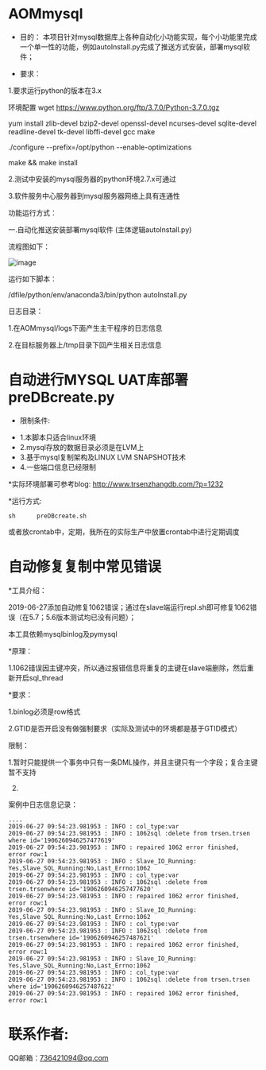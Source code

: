 # AOMmysql
* 目的：
  本项目针对mysql数据库上各种自动化小功能实现，每个小功能里完成一个单一性的功能，例如autoInstall.py完成了推送方式安装，部署mysql软件；
  
* 要求：

1.要求运行python的版本在3.x

环境配置
wget https://www.python.org/ftp/3.7.0/Python-3.7.0.tgz

yum install zlib-devel bzip2-devel openssl-devel ncurses-devel sqlite-devel readline-devel tk-devel libffi-devel gcc make

./configure --prefix=/opt/python --enable-optimizations

make && make install 

2.测试中安装的mysql服务器的python环境2.7.x可通过

3.软件服务中心服务器到mysql服务器网络上具有连通性


功能运行方式：

一.自动化推送安装部署mysql软件 (主体逻辑autoInstall.py)

流程图如下：

![image](https://github.com/trsenzhang/AOMmysql/blob/master/doc/auto_install_mysql_soft.PNG)

运行如下脚本：

/dfile/python/env/anaconda3/bin/python autoInstall.py


日志目录：

1.在AOMmysql/logs下面产生主干程序的日志信息

2.在目标服务器上/tmp目录下回产生相关日志信息



# 自动进行MYSQL UAT库部署 preDBcreate.py

* 限制条件:
- 1.本脚本只适合linux环境
- 2.mysql存放的数据目录必须是在LVM上
- 3.基于mysql复制架构及LINUX LVM SNAPSHOT技术
- 4.一些端口信息已经限制

*实际环境部署可参考blog:
http://www.trsenzhangdb.com/?p=1232

*运行方式:
```shell
sh  	preDBcreate.sh
```
或者放crontab中，定期，我所在的实际生产中放置crontab中进行定期调度


# 自动修复复制中常见错误

*工具介绍：

2019-06-27添加自动修复1062错误；通过在slave端运行repl.sh即可修复1062错误（在5.7；5.6版本测试均已没有问题）；

本工具依赖mysqlbinlog及pymysql


*原理：

1.1062错误因主键冲突，所以通过报错信息将重复的主键在slave端删除，然后重新开启sql_thread




*要求：

1.binlog必须是row格式

2.GTID是否开启没有做强制要求（实际及测试中的环境都是基于GTID模式）



限制：

1.暂时只能提供一个事务中只有一条DML操作，并且主键只有一个字段；复合主键暂不支持

2.



案例中日志信息记录：
```
....
2019-06-27 09:54:23.981953 : INFO : col_type:var
2019-06-27 09:54:23.981953 : INFO : 1062sql :delete from trsen.trsen where id='1906260946257477619'
2019-06-27 09:54:23.981953 : INFO : repaired 1062 error finished, error row:1
2019-06-27 09:54:23.981953 : INFO : Slave_IO_Running: Yes,Slave_SQL_Running:No,Last_Errno:1062
2019-06-27 09:54:23.981953 : INFO : col_type:var
2019-06-27 09:54:23.981953 : INFO : 1062sql :delete from trsen.trsenwhere id='1906260946257477620'
2019-06-27 09:54:23.981953 : INFO : repaired 1062 error finished, error row:1
2019-06-27 09:54:23.981953 : INFO : Slave_IO_Running: Yes,Slave_SQL_Running:No,Last_Errno:1062
2019-06-27 09:54:23.981953 : INFO : col_type:var
2019-06-27 09:54:23.981953 : INFO : 1062sql :delete from trsen.trsenwhere id='1906260946257487621'
2019-06-27 09:54:23.981953 : INFO : repaired 1062 error finished, error row:1
2019-06-27 09:54:23.981953 : INFO : Slave_IO_Running: Yes,Slave_SQL_Running:No,Last_Errno:1062
2019-06-27 09:54:23.981953 : INFO : col_type:var
2019-06-27 09:54:23.981953 : INFO : 1062sql :delete from trsen.trsen where id='1906260946257487622'
2019-06-27 09:54:23.981953 : INFO : repaired 1062 error finished, error row:1
```

# 联系作者:
QQ邮箱：736421094@qq.com


















